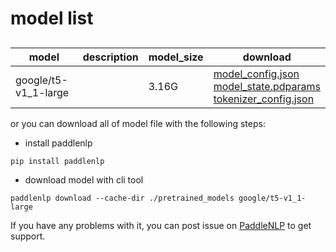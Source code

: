 #  model list

##  

| model  | description | model_size  | download         |
| --- | --- | --- | --- |
|google/t5-v1_1-large|  | 3.16G | [model_config.json](https://bj.bcebos.com/paddlenlp/models/community/google/t5-v1_1-large/model_config.json)<br>[model_state.pdparams](https://bj.bcebos.com/paddlenlp/models/community/google/t5-v1_1-large/model_state.pdparams)<br>[tokenizer_config.json](https://bj.bcebos.com/paddlenlp/models/community/google/t5-v1_1-large/tokenizer_config.json) |

or you can download all of model file with the following steps:

* install paddlenlp

```shell
pip install paddlenlp
```

* download model with cli tool

```shell
paddlenlp download --cache-dir ./pretrained_models google/t5-v1_1-large
```

If you have any problems with it, you can post issue on [PaddleNLP](https://github.com/PaddlePaddle/PaddleNLP) to get support.
